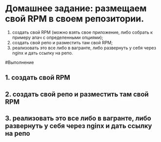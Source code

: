 # Домашнее задание: размещаем свой RPM в своем репозитории.

1. создать свой RPM (можно взять свое приложение, либо собрать к примеру апач с определенными опциями);
2. создать свой репо и разместить там свой RPM;
3. реализовать это все либо в вагранте, либо развернуть у себя через nginx и дать ссылку на репо.

#Выполнение

## 1. создать свой RPM


## 2. создать свой репо и разместить там свой RPM
## 3. реализовать это все либо в вагранте, либо развернуть у себя через nginx и дать ссылку на репо

